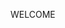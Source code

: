 WELCOME
<!DOCTYPE html>
<html>
<head>
<style>
div {
    height: 200px;
    width: 50%;
    background-color: powderblue;
}
